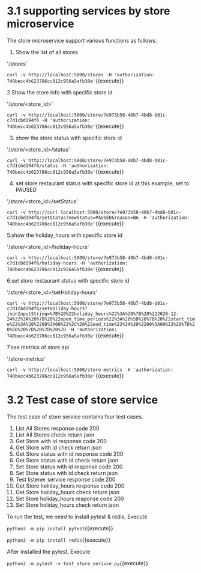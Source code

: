 # 3.1 supporting services by store microservice

The store microservice support various functions as follows:


1. Show the list of all stores

'/stores'

`curl -v http://localhost:5000/stores -H 'authorization: 740becc4b623786cc812c956a5afb30e'`{{execute}}


2.Show the store info with specific store id

'/store/<store_id>' 

`curl -v http://localhost:5000/store/7e973b58-40b7-4bd8-b01c-c7d1cbd194f6 -H 'authorization: 740becc4b623786cc812c956a5afb30e'`{{execute}}



3. show the store status with specific store id

'/store/<store_id>/status'

`curl -v http://localhost:5000/store/7e973b58-40b7-4bd8-b01c-c7d1cbd194f6/status -H 'authorization: 740becc4b623786cc812c956a5afb30e'`{{execute}}


4. set store restaurant status with specific store id at this example, set to PAUSED

'/store/<store_id>/setStatus'

`curl -v http://curl localhost:5000/store/7e973b58-40b7-4bd8-b01c-c7d1cbd194f6/setStatus?newStatus=PAUSED&reason=NA -H 'authorization: 740becc4b623786cc812c956a5afb30e'`{{execute}}


5.show the holiday_hours with specific store id

'/store/<store_id>/holiday-hours'

`curl -v http://localhost:5000/store/7e973b58-40b7-4bd8-b01c-c7d1cbd194f6/holiday-hours -H 'authorization: 740becc4b623786cc812c956a5afb30e'`{{execute}}

6.set store restaurant status with specific store id

'/store/<store_id>/setHoliday-hours'

`curl -v http://localhost:5000/store/7e973b58-40b7-4bd8-b01c-c7d1cbd194f6/setHoliday-hours?jsonInputString=%7B%20%22holiday_hours%22%3A%20%7B%20%222020-12-24%22%3A%20%7B%20%22open_time_periods%22%3A%20%5B%20%7B%20%22start_time%22%3A%20%2200%3A00%22%2C%20%22end_time%22%3A%20%2200%3A00%22%20%7D%20%5D%20%7D%20%7D%20%7D -H 'authorization: 740becc4b623786cc812c956a5afb30e'`{{execute}}

7.see metrics of store api

'/store-metrics'

`curl -v http://localhost:5000/store-metrics -H 'authorization: 740becc4b623786cc812c956a5afb30e'`{{execute}}




# 3.2 Test case of store service

The test case of store service contains four test cases.

1. List All Stores response code 200
2. List All Stores check return json
3. Get Store with id response code 200
4. Get Store with id check return json
5. Get Store status with id response code 200
6. Get Store status with id check return json
7. Set Store status with id response code 200
8. Set Store status with id check return json
9. Test listener service response code 200
10. Get Store holiday_hours response code 200
11. Get Store holiday_hours check return json
12. Set Store holiday_hours response code 200
13. Set Store holiday_hours check return json

To run the test, we need to install pytest & redis, Execute

`python3 -m pip install pytest`{{execute}}

`python3 -m pip install redis`{{execute}}

After installed the pytest, Execute

`python3 -m pytest -v test_store_serivce.py`{{execute}}
